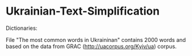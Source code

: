 # Ukrainian-Text-Simplification

Dictionaries:

  File "The most common words in Ukraininan" contains 2000 words and based on the data from GRAC (http://uacorpus.org/Kyiv/ua) corpus.
